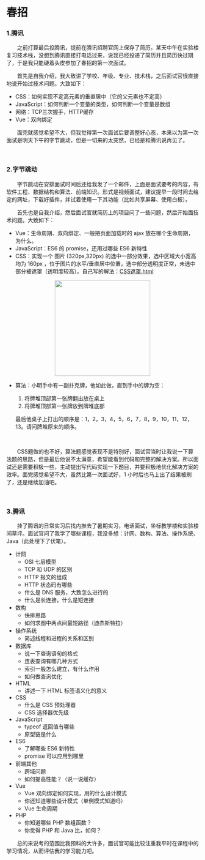 # 春招
  
### 1.腾讯
　　之前打算最后投腾讯，提前在腾讯招聘官网上保存了简历。某天中午在实验楼复习技术栈，没想到腾讯直接打电话过来，说我已经投递了简历并且简历快过期了，于是我只能硬着头皮参加了春招的第一次面试。
  
　　首先是自我介绍，我大致讲了学校、年级、专业、技术栈，之后面试官很直接地说开始过技术问题。大致如下：
  
  * CSS：如何实现不定高元素的垂直居中（它的父元素也不定高）
  * JavaScript：如何判断一个变量的类型，如何判断一个变量是数组
  * 网络：TCP三次握手，HTTP缓存
  * Vue：双向绑定
  
　　面完就感觉希望不大，但我觉得第一次面试后要调整好心态，本来以为第一次面试是明天下午的字节跳动，但是一切来的太突然，已经是和腾讯说再见了。

<br>

### 2.字节跳动
　　字节跳动在安排面试时间后还给我发了一个邮件，上面是面试要考的内容，有软件工程、数据结构和算法、前端知识。形式是视频面试，建议提早一段时间去给定的网址，下载好插件，并试着使用一下其功能（比如共享屏幕、使用白板）。

　　首先也是自我介绍，然后面试官就简历上的项目问了一些问题，然后开始面技术问题。大致如下：  
  * Vue：生命周期、双向绑定、一般把页面加载时的 ajax 放在哪个生命周期，为什么。
  * JavaScript：ES6 的 promise，还用过哪些 ES6 新特性
  * CSS：实现一个 图片 (320px,320px) 的选中一部分效果，选中区域大小宽高均为 160px ，位于图片的水平/垂直居中位置，选中部分透明度正常，未选中部分被遮罩（透明度较高）。自己写的解法：[CSS遮罩.html](https://github.com/TanYJie/Technology-Stack-Interview-Experience/blob/master/面经/CSS遮罩.html)  
  <div align="center">
  <img src="https://github.com/TanYJie/Technology-Stack-Interview-Experience/blob/master/面经/image/CSS遮罩.png"  height="250px"/>
  </div>
  
  * 算法：小明手中有一副扑克牌，他如此做，直到手中的牌为空：
    1. 将牌堆顶部第一张牌翻出放在桌上
    2. 将牌堆顶部第一张牌放到牌堆底部
    
    最后他桌子上打出的顺序是：1，2，3，4，5，6，7，8，9，10，11，12，13。请问牌堆原来的顺序。
    
   <br>  
   
　　CSS题做的也不好，算法题感觉表现不是特别好，面试官当时让我说一下算法题的思路，但是最后他说不太满意，希望能看到代码和完整的解决方案。所以面试还是需要积极一些，主动提出写代码实现一下题目，并要积极地优化解决方案的效率。面完感觉希望不大，虽然比第一次面试好，1 小时后也马上出了结果被刷了，还是继续加油吧。


<br>

### 3.腾讯
　　挂了腾讯的日常实习后找内推去了暑期实习，电话面试，坐标教学楼和实验楼间草坪。面试官问了我学了哪些课程，我没多想：计网、数构、算法、操作系统、Java（此处埋下了伏笔）。
  
* 计网
  - OSI 七层模型
  - TCP 和 UDP 的区别
  - HTTP 报文的组成
  - HTTP 状态码有哪些
  - 什么是 DNS 服务，大致怎么进行的
  - 什么是长连接，什么是短连接
* 数构
  - 快排思路
  - 如何求图中两点间最短路径（迪杰斯特拉）
* 操作系统
  - 简述线程和进程的关系和区别
* 数据库
  - 说一下查询语句的格式
  - 连表查询有哪几种方式
  - 索引一般怎么建立，有什么作用
  - 如何做查询优化
* HTML
  - 讲述一下 HTML 标签语义化的意义
* CSS
  - 什么是 CSS 预处理器
  - CSS 选择器优先级
* JavaScript
  - typeof 返回值有哪些
  - 原型链是什么
* ES6
  - 了解哪些 ES6 新特性
  - promise 可以应用到哪里
* 前端其他
  - 跨域问题
  - 如何提高性能？（说一说缓存）
* Vue
  - Vue 双向绑定如何实现，用的什么设计模式
  - 你还知道哪些设计模式（单例模式知道吗）
  - Vue 生命周期
* PHP
  - 你知道哪些 PHP 数组函数？
  - 你觉得 PHP 和 Java 比，如何？

　　总的来说考的范围比我预料的大许多，面试官可能比较注重我平时在课程中的学习情况，从而评估我的学习能力吧。
